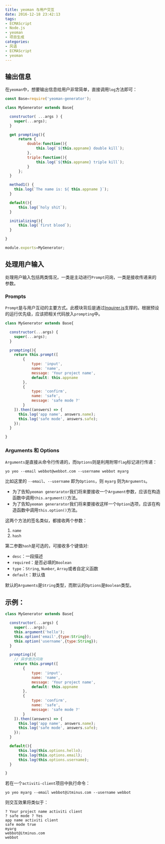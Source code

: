 ```yaml
---
title: yeoman 与用户交互
date: 2016-12-18 23:42:13
tags:
- ECMAScript
- Node.js
- yeoman
- 项目生成
categories:
- 风语
- ECMAScript
- yeoman
---
```


## 输出信息

在`yeoman`中，想要输出信息给用户非常简单，直接调用`log`方法即可：

```JavaScript
const Base=require('yeoman-generator');

class MyGenerator extends Base{

  constructor( ...args ) {
    super(...args);
  }

  get prompting(){
      return {
          double:function(){
              this.log(`${this.appname} double kill`);
          },
          triple:function(){
              this.log(`${this.appname} triple kill`);
          }
      };
  }

  method1() {
    this.log(`The name is: ${ this.appname }`);
  }

  default(){
      this.log(`holy shit`);
  }

  initializing(){
      this.log(`first blood`);
  }

} 

module.exports=MyGenerator;
```

## 处理用户输入

处理用户输入包括两类情况，一类是主动进行`Prompt`问询，一类是接收传递来的参数。

### Prompts

`Prompt`是与用户互动的主要方式。此模块背后是通过[Inquirer.js](https://github.com/SBoudrias/Inquirer.js)支撑的。根据预设的运行优先级，应该把相关代码放入`prompting`中。

```JavaScript
class MyGenerator extends Base{

  constructor(...args) {
    super(...args);
  }

  prompting(){
    return this.prompt([
        {
            type: 'input',
            name: 'name',
            message: 'Your project name',
            default: this.appname 
        }, 
        {
            type: 'confirm',
            name: 'safe',
            message: 'safe mode ?'
        }
    ]).then((answers) => {
      this.log('app name', answers.name);
      this.log('safe mode', answers.safe);
    });
  }

} 

```

### Arguments 和 Options

`Arguments`是直接从命令行传递的，而`Options`则是利用附带`flag`标记进行传递：
```
yo yeo --email webbot@webbot.com --username webbot myarg
```

比如这里的 `--email`、`--username` 即为`Options`，则 `myarg` 则为`Arguments`。 

* 为了告知`yeoman generarator`我们将来要接收一个`Argument`参数，应该在构造函数中调用`this.argument()`方法。
* 为了告知`yeoman generarator`我们将来要接收这样一个`Option`选项，应该在构造函数中调用`this.option()`方法。

这两个方法的签名类似，都接收两个参数：
1. `name`
2. `hash`

第二参数`hash`是可选的，可接收多个键值对:

* `desc`：一段描述
* `required`：是否必填的`Boolean`
* `type`：`String`, `Number`, `Array`或者自定义函数
* `default`：默认值

默认的`Arguments`是`String`类型，而默认的`Options`是`Boolean`类型。

## 示例：

```JavaScript
class MyGenerator extends Base{

  constructor(...args) {
    super(...args);
    this.argument('hello');
    this.option('email',{type:String});
    this.option('username',{type:String});
  }

  prompting(){
    // 异步依次问询
    return this.prompt([
        {
            type: 'input',
            name: 'name',
            message: 'Your project name',
            default: this.appname 
        }, 
        {
            type: 'confirm',
            name: 'safe',
            message: 'safe mode ?'
        }
    ]).then((answers) => {
      this.log('app name', answers.name);
      this.log('safe mode', answers.safe);
    });
  }

  default(){
      this.log(this.options.hello);
      this.log(this.options.email);
      this.log(this.options.username);
  }

} 
```

若在一个`activiti-client`项目中执行命令：
```
yo yeo myarg --email webbot@itminus.com --username webbot
```
则交互效果将类似于：
```
? Your project name activiti client
? safe mode ? Yes
app name activiti client
safe mode true
myarg
webbot@itminus.com
webbot
```